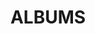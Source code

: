 ---
layout: album_gallery
resource: instagram
title: "ALBUMS"
description: "archive"
active: gallery
header-img: "img/gallery-bg.jpg"
images:
- image_path: /maitho9x/bikini/20220315_225806_275835174_328338632599443_864661753570732190_n.jpg
  gallery-folder: /gallery/maitho9x/bikini/
  gallery-name: bikini
  gallery-date: April 2025
- image_path: /maitho9x/bikini+1/20211230_234534_270277963_643603033483794_272165361734713357_n.jpg
  gallery-folder: /gallery/maitho9x/bikini+1/
  gallery-name: bikini+1
  gallery-date: April 2025
- image_path: /maitho9x/New folder/20220511_114452_280759029_888074505924957_7377305386617602732_n.jpg
  gallery-folder: /gallery/maitho9x/New folder/
  gallery-name: New folder
  gallery-date: April 2025
- image_path: /maitho9x/vay/20220605_210231_286014822_333081275676524_4286817515757836317_n.jpg
  gallery-folder: /gallery/maitho9x/vay/
  gallery-name: vay
  gallery-date: April 2025
---